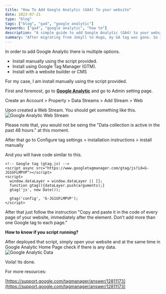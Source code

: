 ```yaml
---
title: "How To Add Google Analytic (GA4) To your website"
date: 2023-07-21
type: "blog"
tags: ["blog", "ga4", "google analytic"]
keywords: ["ga4", "google analytic", "how to"]
description: "A simple guide to add Google Analytic (GA4) to your website."
summary: "After migrating from Jekyll to Hugo, my GA tag was gone. So I have to add it back."
---
```


In order to add Google Analytic there is multiple options.
- Install manually using the script provided.
- Install using Google Tag Manager (GTM).
- Install with a website builder or CMS

For my case, I am install manually using the script provided.

First and foremost, go to **[Google Analytic](https://analytics.google.com/)** and go to Admin setting page.

Create an Account > Property > Data Streams > Add Stream > Web

Upon created a Web Stream. You should get something like this.
![Google Analytic Web Stream](/img/1.JPG "Google Analytic Web Stream")

Please note that, you would not be seing the "Data collection is active in the past 48 hours." at this moment.

After that go to Configure tag settings > installation instructions > install manually

And you will have code similar to this.
```
<!-- Google tag (gtag.js) -->
<script async src="https://www.googletagmanager.com/gtag/js?id=G-JG1GFLMPVP"></script>
<script>
  window.dataLayer = window.dataLayer || [];
  function gtag(){dataLayer.push(arguments);}
  gtag('js', new Date());

  gtag('config', 'G-JG1GFLMPVP');
</script>
```

After that just follow the instruction "Copy and paste it in the code of every page of your website, immediately after the <head> element. Don’t add more than one Google tag to each page."

**How to know if you script running?**

After deployed that script, simply open your website and at the same time in Google Analytic Home Page check if there is any data.
![Google Analytic Data](/img/2.JPG "Google Analytic Data")

Voila! Its done.

For more resources:

[https://support.google.com/tagmanager/answer/12811173](https://support.google.com/tagmanager/answer/12811173)
